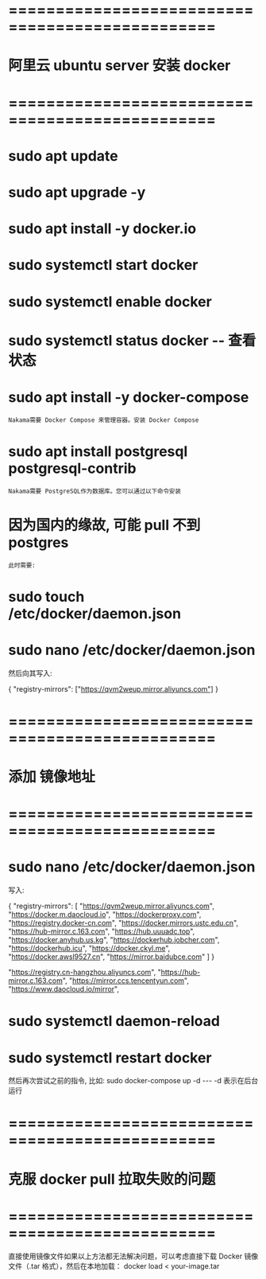 

# ================================================ #
#        阿里云 ubuntu server 安装 docker
# ================================================ #

# sudo apt update
# sudo apt upgrade -y

# sudo apt install -y docker.io

# sudo systemctl start docker
# sudo systemctl enable docker

# sudo systemctl status docker   -- 查看状态

# sudo apt install -y docker-compose
    Nakama需要 Docker Compose 来管理容器。安装 Docker Compose

# sudo apt install postgresql postgresql-contrib
    Nakama需要 PostgreSQL作为数据库。您可以通过以下命令安装

# 因为国内的缘故, 可能 pull 不到 postgres
    此时需要:
        
# sudo touch /etc/docker/daemon.json 
# sudo nano /etc/docker/daemon.json 
然后向其写入:

{
   "registry-mirrors": ["https://qvm2weup.mirror.aliyuncs.com"]
}


# ================================================ #
#            添加 镜像地址
# ================================================ #

# sudo nano /etc/docker/daemon.json
写入:

{
"registry-mirrors": [
    "https://qvm2weup.mirror.aliyuncs.com",
    "https://docker.m.daocloud.io",
    "https://dockerproxy.com",
    "https://registry.docker-cn.com",
    "https://docker.mirrors.ustc.edu.cn",
    "https://hub-mirror.c.163.com",
    "https://hub.uuuadc.top",
    "https://docker.anyhub.us.kg",
    "https://dockerhub.jobcher.com",
    "https://dockerhub.icu",
    "https://docker.ckyl.me",
    "https://docker.awsl9527.cn",
    "https://mirror.baidubce.com"
  ]
}

"https://registry.cn-hangzhou.aliyuncs.com",
"https://hub-mirror.c.163.com",
"https://mirror.ccs.tencentyun.com",
"https://www.daocloud.io/mirror",


# sudo systemctl daemon-reload
# sudo systemctl restart docker 

然后再次尝试之前的指令, 比如: 
    sudo docker-compose up -d
    ---
    -d 表示在后台运行

# ================================================ #
#   克服 docker pull 拉取失败的问题
# ================================================ #

直接使用镜像文件如果以上方法都无法解决问题，可以考虑直接下载 Docker 镜像文件（.tar 格式），然后在本地加载：
docker load < your-image.tar













